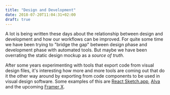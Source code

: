 ```yaml
---
title: "Design and Development"
date: 2018-07-20T11:04:31+02:00
draft: true
---
```


A lot is being written these days about the relationship between design and development and how our workflows can be improved. For quite some time we have been trying to "bridge the gap" between design phase and development phase with automated tools. But maybe we have been overrating the static design mockup as a _source of truth_.

After some years experimenting with tools that export code from visual design files, it's interesting how more and more tools are coming out that do it the other way around by exporting from code components to be used in visual design software. Some examples of this are [React Sketch.app](http://airbnb.io/react-sketchapp/), [Alva](https://meetalva.io/) and the upcoming [Framer X](https://framer.com/announcement/).
